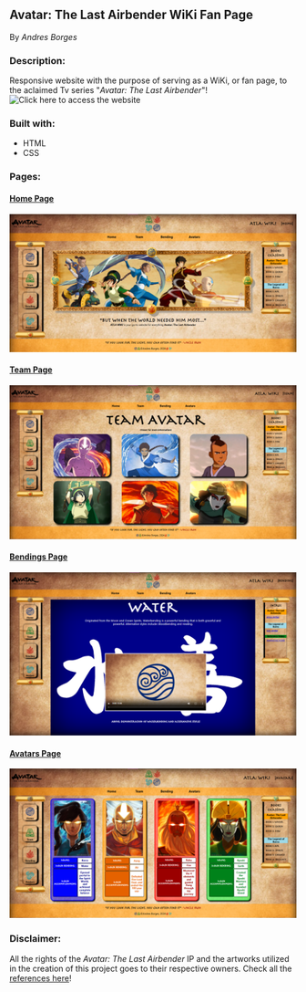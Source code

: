 ## Avatar: The Last Airbender WiKi Fan Page
By *Andres Borges*

### Description:
  Responsive website with the purpose of serving as a WiKi, or fan page, to the aclaimed Tv series "*Avatar: The Last Airbender*"! ![Click here to access the website](https://andres-borges.github.io/avatar_wiki_fan_project/)

### Built with:

* HTML
* CSS

### Pages:

#### [Home Page](index.html)
![Home Page](screenshots/home.png)
#### [Team Page](team.html)
![Team Page](screenshots/team.png)
#### [Bendings Page](bending.html)
![Bendings Page](screenshots/bending.png)
#### [Avatars Page](avatars.html)
![Avatars](screenshots/avatars.png)

### Disclaimer:
All the rights of the *Avatar: The Last Airbender* IP and the artworks utilized in the creation of this project goes to their respective owners. Check all the [references here](images/References.txt)!
